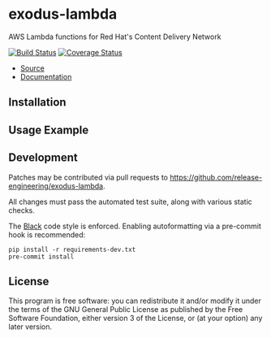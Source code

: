 exodus-lambda
=============

AWS Lambda functions for Red Hat's Content Delivery Network

[![Build Status](https://travis-ci.org/release-engineering/exodus-lambda.svg?branch=master)](https://travis-ci.org/release-engineering/exodus-lambda)
[![Coverage Status](https://coveralls.io/repos/github/release-engineering/exodus-lambda/badge.svg?branch=master)](https://coveralls.io/github/release-engineering/exodus-lambda?branch=master)

- [Source](https://github.com/release-engineering/exodus-lambda)
- [Documentation](https://release-engineering.github.io/exodus-lambda/)


Installation
------------


Usage Example
-------------


Development
-----------

Patches may be contributed via pull requests to
https://github.com/release-engineering/exodus-lambda.

All changes must pass the automated test suite, along with various static
checks.

The [Black](https://black.readthedocs.io/) code style is enforced.
Enabling autoformatting via a pre-commit hook is recommended:

```
pip install -r requirements-dev.txt
pre-commit install
```


License
-------

This program is free software: you can redistribute it and/or modify
it under the terms of the GNU General Public License as published by
the Free Software Foundation, either version 3 of the License, or
(at your option) any later version.